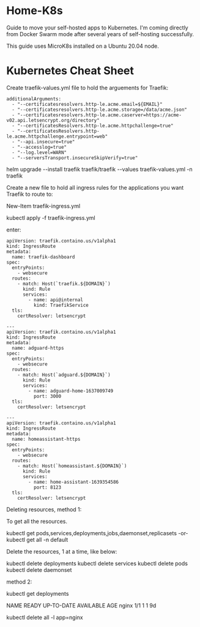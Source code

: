 # Home-K8s

Guide to move your self-hosted apps to Kubernetes.  I'm coming directly from Docker Swarm mode after several years of self-hosting successfully.

This guide uses MicroK8s installed on a Ubuntu 20.04 node.

# Kubernetes Cheat Sheet

Create traefik-values.yml file to hold the arguements for Traefik:

```
additionalArguments:
  - "--certificatesresolvers.http-le.acme.email=${EMAIL}"
  - "--certificatesresolvers.http-le.acme.storage=/data/acme.json"
  - "--certificatesresolvers.http-le.acme.caserver=https://acme-v02.api.letsencrypt.org/directory"
  - "--certificatesResolvers.http-le.acme.httpchallenge=true"
  - "--certificatesResolvers.http-le.acme.httpchallenge.entrypoint=web"
  - "--api.insecure=true"
  - "--accesslog=true"
  - "--log.level=WARN"
  - "--serversTransport.insecureSkipVerify=true"
```

helm upgrade --install traefik traefik/traefik --values traefik-values.yml -n traefik


Create a new file to hold all ingress rules for the applications you want Traefik to route to:

New-Item traefik-ingress.yml

kubectl apply -f traefik-ingress.yml

enter:

```
apiVersion: traefik.containo.us/v1alpha1
kind: IngressRoute
metadata:
  name: traefik-dashboard
spec:
  entryPoints:
    - websecure
  routes:
    - match: Host(`traefik.${DOMAIN}`) 
      kind: Rule
      services:
        - name: api@internal
          kind: TraefikService
  tls:
    certResolver: letsencrypt

---
apiVersion: traefik.containo.us/v1alpha1
kind: IngressRoute
metadata:
  name: adguard-https
spec:
  entryPoints:
    - websecure
  routes:
    - match: Host(`adguard.${DOMAIN}`)
      kind: Rule
      services:
        - name: adguard-home-1637009749
          port: 3000
  tls:
    certResolver: letsencrypt

---
apiVersion: traefik.containo.us/v1alpha1
kind: IngressRoute
metadata:
  name: homeassistant-https
spec:
  entryPoints:
    - websecure
  routes:
    - match: Host(`homeassistant.${DOMAIN}`)
      kind: Rule
      services:
        - name: home-assistant-1639354586
          port: 8123
  tls:
    certResolver: letsencrypt
```

Deleting resources, method 1: 

To get all the resources.

kubectl get pods,services,deployments,jobs,daemonset,replicasets
 -or-
kubectl get all -n default

Delete the resources, 1 at a time, like below:

kubectl delete deployments <deployment>
kubectl delete services <services>
kubectl delete pods <pods>
kubectl delete daemonset <daemonset>
  
method 2:
  
kubectl get deployments
  
NAME    READY   UP-TO-DATE   AVAILABLE   AGE
nginx   1/1     1            1           9d
  
kubectl delete all -l app=nginx

